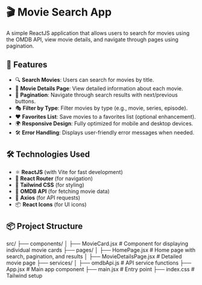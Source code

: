 # 🎬 Movie Search App

A simple ReactJS application that allows users to search for movies using the OMDB API, view movie details, and navigate through pages using pagination.

## 🚀 Features
- 🔍 **Search Movies**: Users can search for movies by title.
- 📄 **Movie Details Page**: View detailed information about each movie.
- 📌 **Pagination**: Navigate through search results with next/previous buttons.
- 🎭 **Filter by Type**: Filter movies by type (e.g., movie, series, episode).
- ❤️ **Favorites List**: Save movies to a favorites list (optional enhancement).
- 🌍 **Responsive Design**: Fully optimized for mobile and desktop devices.
- 🛠️ **Error Handling**: Displays user-friendly error messages when needed.

## 🛠️ Technologies Used
- ⚛️ **ReactJS** (with Vite for fast development)
- 🔄 **React Router** (for navigation)
- 🎨 **Tailwind CSS** (for styling)
- 🔗 **OMDB API** (for fetching movie data)
- 🔄 **Axios** (for API requests)
- 📦 **React Icons** (for UI icons)

## 📦 Project Structure
src/
  ├── components/
  │   ├── MovieCard.jsx        # Component for displaying individual movie cards
  ├── pages/
  │   ├── HomePage.jsx         # Home page with search, pagination, and results
  │   ├── MovieDetailsPage.jsx # Detailed movie page
  ├── services/
  │   ├── omdbApi.js           # API service functions
  ├── App.jsx                  # Main app component
  ├── main.jsx                 # Entry point
  ├── index.css                # Tailwind setup
